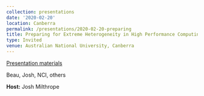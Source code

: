 ```yaml
---
collection: presentations
date: '2020-02-20'
location: Canberra
permalink: /presentations/2020-02-20-preparing
title: Preparing for Extreme Heterogeneity in High Performance Computing
type: Invited
venue: Australian National University, Canberra
---
```


[Presentation materials](https://cecs.anu.edu.au/)

Beau, Josh, NCI, others


**Host:** Josh Milthrope